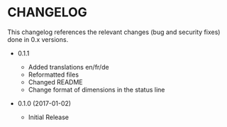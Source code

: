 CHANGELOG
=========

This changelog references the relevant changes (bug and security fixes) done
in 0.x versions.

* 0.1.1

  * Added translations en/fr/de
  * Reformatted files
  * Changed README
  * Change format of dimensions in the status line

* 0.1.0 (2017-01-02)

  * Initial Release

